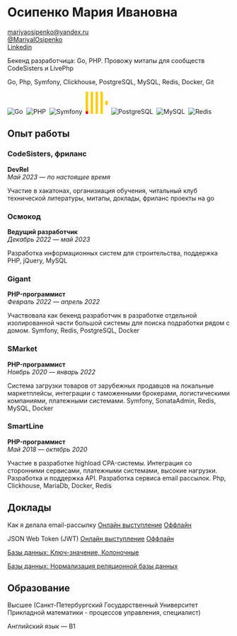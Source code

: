 # Осипенко Мария Ивановна

mariyaosipenko@yandex.ru  
[@MariyaIOsipenko](https://t.me/MariyaIOsipenko)  
[Linkedin](https://www.linkedin.com/in/мария-осипенко-5026a635/)

Бекенд разработчица: Go, PHP. Провожу митапы для сообществ CodeSisters и LivePhp

Go, Php, Symfony, Clickhouse, PostgreSQL, MySQL, Redis, Docker, Git

<img src="https://cdn.jsdelivr.net/gh/devicons/devicon@latest/icons/go/go-original-wordmark.svg" height="50" title="Go" />&nbsp;
<img src="https://cdn.jsdelivr.net/gh/devicons/devicon@latest/icons/php/php-original.svg" height="50" title="PHP"/>&nbsp;
<img src="https://cdn.jsdelivr.net/gh/devicons/devicon@latest/icons/symfony/symfony-original-wordmark.svg" height="50" title="Symfony"/>&nbsp;
<img src="https://raw.githubusercontent.com/ClickHouse/clickhouse-presentations/master/images/logo.png" height="50" title="Clickhouse"/>&nbsp;
<img src="https://cdn.jsdelivr.net/gh/devicons/devicon@latest/icons/postgresql/postgresql-original-wordmark.svg" height="50" title="PostgreSQL"/>&nbsp;
<img src="https://cdn.jsdelivr.net/gh/devicons/devicon@latest/icons/mysql/mysql-original-wordmark.svg" height="50" title="MySQL"/>&nbsp;
<img src="https://cdn.jsdelivr.net/gh/devicons/devicon@latest/icons/redis/redis-original-wordmark.svg" height="50" title="Redis"/>&nbsp;


## Опыт работы

### CodeSisters, фриланс
**DevRel**  
_Май 2023 — по настоящее время_

Участие в хакатонах, организиация обучения, читальный клуб технической литературы, митапы, доклады, фриланс проекты на go

### Осмокод
**Ведущий разработчик**  
_Декабрь 2022 — май 2023_

Разработка информационных систем для строительства, поддержка
PHP, jQuery, MySQL

### Gigant
**PHP-программист**  
_Февраль 2022 — апрель 2022_

Участвовала как бекенд разработчик в разработке отдельной изолированной части большой системы для поиска подработки рядом с домом.
Symfony, Redis, PostgreSQL, Docker

### SMarket
**PHP-программист**  
_Ноябрь 2020 — январь 2022_

Система загрузки товаров от зарубежных продавцов на локальные маркетплейсы, интеграции с таможенными брокерами, логистическими компаниями, платежными системами.
Symfony, SonataAdmin, Redis, MySQL, Docker

### SmartLine
**PHP-программист**  
_Май 2018 — октябрь 2020_

Участие в разработке highload CPA-системы.
Интеграция со сторонними сервисами, платежными системами, высокие нагрузки. Разработка и поддержка API. Разработка сервиса email рассылок. 
Php, Clickhouse, MariaDb, Docker, Redis




## Доклады

Как я делала email-рассылку
[Онлайн выступление](https://www.youtube.com/watch?v=kvKIRSntiIM)
[Оффлайн](https://youtu.be/Zv7QmhbWlT4?t=2282)

JSON Web Token (JWT)
[Онлайн выступление](https://www.youtube.com/watch?v=rs_1J_515CI)
[Оффлайн](https://youtu.be/8t4a1Cd-f_w?t=2180)

[Базы данных: Ключ-значение, Колоночные](https://www.youtube.com/watch?v=lDZ3KuyIoVs)

[Базы данных: Нормализация реляционной базы данных](https://www.youtube.com/watch?v=2UfaGnPoj8s)


## Образование
Высшее
(Санкт-Петербургский Государственный Университет
Прикладной математики - процессов управления, специалист)

Английский язык — B1

